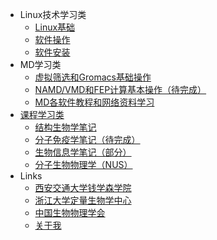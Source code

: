 - Linux技术学习类
  - [Linux基础](/techniques/Linux-fundamental.md)
  - [软件操作](/techniques/Specific-Software-Usage.md)
  - [软件安装](/techniques/Prepare-for-the-computer.md)
- MD学习类
  - [虚拟筛选和Gromacs基础操作](/MD/UROPS-run-and-result.md)
  - [NAMD/VMD和FEP计算基本操作（待完成）](/MD/FYP-notes.md)
  - [MD各软件教程和网络资料学习](/MD/MD-tutorials-all.md)
- [课程学习类](/course/README.md)
  - [结构生物学笔记](/course/structural-biology/sb-outline.md)
  - [分子免疫学笔记（待完成）](/course/molecular-immunology/molecular-immunology.md)
  - [生物信息学笔记（部分）](/course/bioinformatics/bioinformatics.md)
  - [分子生物物理学（NUS）](/course/molecular-biophysics-NUS/LSM-3243.md)
- Links
  - [西安交通大学钱学森学院](http://bjb.xjtu.edu.cn/)
  - [浙江大学定量生物学中心](https://person.zju.edu.cn/ruhong)
  - [中国生物物理学会](https://space.bilibili.com/424091950)
  - [关于我](utils/about.md)